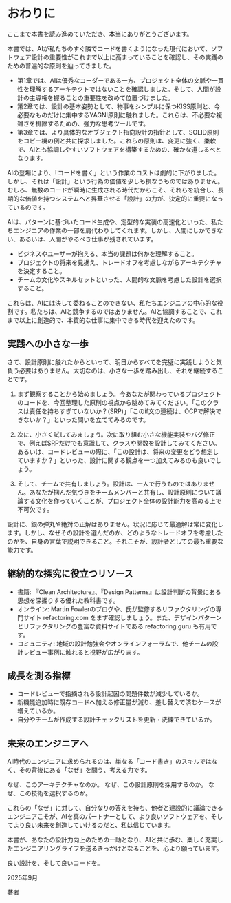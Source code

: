 # おわりに

ここまで本書を読み進めていただき、本当にありがとうございます。

本書では、AIが私たちのすぐ隣でコードを書くようになった現代において、ソフトウェア設計の重要性がこれまで以上に高まっていることを確認し、その実践のための普遍的な原則を辿ってきました。

-   第1章では、AIは優秀なコーダーである一方、プロジェクト全体の文脈や一貫性を理解するアーキテクトではないことを確認しました。そして、人間が設計の主導権を握ることの重要性を改めて位置づけました。
-   第2章では、設計の基本姿勢として、物事をシンプルに保つKISS原則と、今必要なものだけに集中するYAGNI原則に触れました。これらは、不必要な複雑さを排除するための、強力な思考ツールです。
-   第3章では、より具体的なオブジェクト指向設計の指針として、SOLID原則をコピー機の例と共に探求しました。これらの原則は、変更に強く、柔軟で、AIとも協調しやすいソフトウェアを構築するための、確かな道しるべとなります。

AIの登場により、「コードを書く」という作業のコストは劇的に下がりました。しかし、それは「設計」という行為の価値を少しも損なうものではありません。むしろ、無数のコードが瞬時に生成される時代だからこそ、それらを統合し、長期的な価値を持つシステムへと昇華させる「設計」の力が、決定的に重要になっているのです。

AIは、パターンに基づいたコード生成や、定型的な実装の高速化といった、私たちエンジニアの作業の一部を肩代わりしてくれます。しかし、人間にしかできない、あるいは、人間がやるべき仕事が残されています。

-   ビジネスやユーザーが抱える、本当の課題は何かを理解すること。
-   プロジェクトの将来を見据え、トレードオフを考慮しながらアーキテクチャを決定すること。
-   チームの文化やスキルセットといった、人間的な文脈を考慮した設計を選択すること。

これらは、AIには決して委ねることのできない、私たちエンジニアの中心的な役割です。私たちは、AIと競争するのではありません。AIと協調することで、これまで以上に創造的で、本質的な仕事に集中できる時代を迎えたのです。

## 実践への小さな一歩

さて、設計原則に触れたからといって、明日からすべてを完璧に実践しようと気負う必要はありません。大切なのは、小さな一歩を踏み出し、それを継続することです。

1.  まず観察することから始めましょう。今あなたが関わっているプロジェクトのコードを、今回整理した原則の視点から眺めてみてください。「このクラスは責任を持ちすぎていないか？(SRP)」「このif文の連続は、OCPで解決できないか？」といった問いを立ててみるのです。

2.  次に、小さく試してみましょう。次に取り組む小さな機能実装やバグ修正で、例えばSRPだけでも意識して、クラスや関数を設計してみてください。あるいは、コードレビューの際に、「この設計は、将来の変更をどう想定していますか？」といった、設計に関する観点を一つ加えてみるのも良いでしょう。

3.  そして、チームで共有しましょう。設計は、一人で行うものではありません。あなたが掴んだ気づきをチームメンバーと共有し、設計原則について議論する文化を作っていくことが、プロジェクト全体の設計能力を高める上で不可欠です。

設計に、銀の弾丸や絶対の正解はありません。状況に応じて最適解は常に変化します。しかし、なぜその設計を選んだのか、どのようなトレードオフを考慮したのかを、自身の言葉で説明できること。それこそが、設計者としての最も重要な能力です。

## 継続的な探究に役立つリソース

- 書籍: 『Clean Architecture』、『Design Patterns』は設計判断の背景にある思想を深掘りする優れた教科書です。
- オンライン: Martin Fowlerのブログや、氏が監修するリファクタリングの専門サイト refactoring.com をまず確認しましょう。また、デザインパターンとリファクタリングの豊富な資料サイトである refactoring.guru も有用です。
- コミュニティ: 地域の設計勉強会やオンラインフォーラムで、他チームの設計レビュー事例に触れると視野が広がります。

## 成長を測る指標

- コードレビューで指摘される設計起因の問題件数が減少しているか。
- 新機能追加時に既存コードへ加える修正量が減り、差し替えで済むケースが増えているか。
- 自分やチームが作成する設計チェックリストを更新・洗練できているか。

## 未来のエンジニアへ

AI時代のエンジニアに求められるのは、単なる「コード書き」のスキルではなく、その背後にある「なぜ」を問う、考える力です。

なぜ、このアーキテクチャなのか。
なぜ、この設計原則を採用するのか。
なぜ、この技術を選択するのか。

これらの「なぜ」に対して、自分なりの答えを持ち、他者と建設的に議論できるエンジニアこそが、AIを真のパートナーとして、より良いソフトウェアを、そしてより良い未来を創造していけるのだと、私は信じています。

本書が、あなたの設計力向上のための一助となり、AIと共に歩む、楽しく充実したエンジニアリングライフを送るきっかけとなることを、心より願っています。

良い設計を、そして良いコードを。

2025年9月

著者

